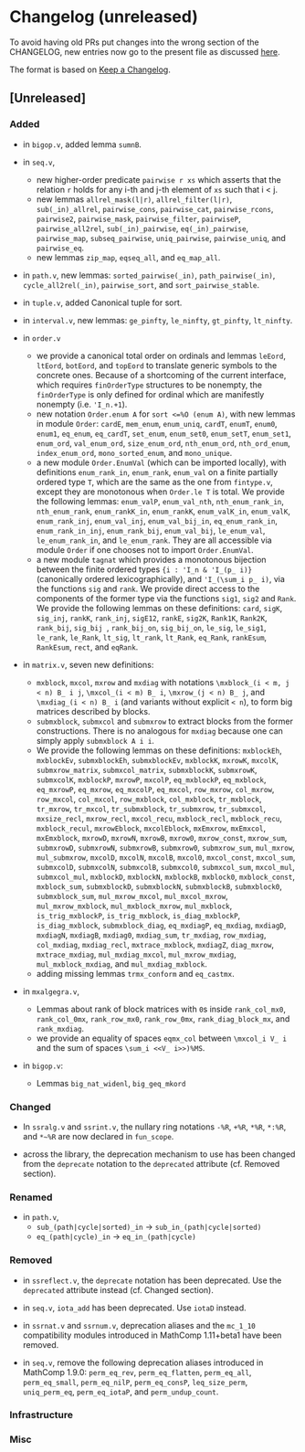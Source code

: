 # Changelog (unreleased)

To avoid having old PRs put changes into the wrong section of the CHANGELOG,
new entries now go to the present file as discussed
[here](https://github.com/math-comp/math-comp/wiki/Agenda-of-the-April-23rd-2019-meeting-9h30-to-12h30#avoiding-issues-with-changelog).

The format is based on [Keep a Changelog](https://keepachangelog.com/en/1.0.0/).

## [Unreleased]

### Added

- in `bigop.v`, added lemma `sumnB`.

- in `seq.v`,
  + new higher-order predicate `pairwise r xs` which asserts that the relation
    `r` holds for any i-th and j-th element of `xs` such that i < j.
  + new lemmas `allrel_mask(l|r)`, `allrel_filter(l|r)`, `sub(_in)_allrel`,
    `pairwise_cons`, `pairwise_cat`, `pairwise_rcons`, `pairwise2`,
    `pairwise_mask`, `pairwise_filter`, `pairwiseP`, `pairwise_all2rel`,
    `sub(_in)_pairwise`, `eq(_in)_pairwise`, `pairwise_map`, `subseq_pairwise`,
    `uniq_pairwise`, `pairwise_uniq`, and `pairwise_eq`.
  + new lemmas `zip_map`, `eqseq_all`, and `eq_map_all`.

- in `path.v`, new lemmas: `sorted_pairwise(_in)`, `path_pairwise(_in)`,
  `cycle_all2rel(_in)`, `pairwise_sort`, and `sort_pairwise_stable`.

- in `tuple.v`, added Canonical tuple for sort.

- in `interval.v`, new lemmas: `ge_pinfty`, `le_ninfty`, `gt_pinfty`, `lt_ninfty`.

- in `order.v`
  + we provide a canonical total order on ordinals and lemmas
    `leEord`, `ltEord`, `botEord`, and `topEord` to translate generic
    symbols to the concrete ones. Because of a shortcoming of the
    current interface, which requires `finOrderType` structures to be
    nonempty, the `finOrderType` is only defined for ordinal which are
    manifestly nonempty (i.e. `'I_n.+1`).
  + new notation `Order.enum A` for `sort <=%O (enum A)`, with new
    lemmas in module `Order`: `cardE`, `mem_enum`, `enum_uniq`,
    `cardT`, `enumT`, `enum0`, `enum1`, `eq_enum`, `eq_cardT`,
    `set_enum`, `enum_set0`, `enum_setT`, `enum_set1`, `enum_ord`,
    `val_enum_ord`, `size_enum_ord`, `nth_enum_ord`, `nth_ord_enum`,
    `index_enum_ord`, `mono_sorted_enum`, and `mono_unique`.
  + a new module `Order.EnumVal` (which can be imported locally), with
    definitions `enum_rank_in`, `enum_rank`, `enum_val` on a finite
    partially ordered type `T`, which are the same as the one from
    `fintype.v`, except they are monotonous when `Order.le T` is
    total. We provide the following lemmas: `enum_valP`,
    `enum_val_nth`, `nth_enum_rank_in`, `nth_enum_rank`,
    `enum_rankK_in`, `enum_rankK`, `enum_valK_in`, `enum_valK`,
    `enum_rank_inj`, `enum_val_inj`, `enum_val_bij_in`,
    `eq_enum_rank_in`, `enum_rank_in_inj`, `enum_rank_bij`,
    `enum_val_bij`, `le_enum_val`, `le_enum_rank_in`, and
    `le_enum_rank`.  They are all accessible via module `Order` if one
    chooses not to import `Order.EnumVal`.
  + a new module `tagnat` which provides a monotonous bijection
    between the finite ordered types `{i : 'I_n & 'I_(p_ i)}`
    (canonically ordered lexicographically), and `'I_(\sum_i p_ i)`,
    via the functions `sig` and `rank`. We provide direct access to
    the components of the former type via the functions `sig1`, `sig2`
    and `Rank`. We provide the following lemmas on these definitions:
    `card`, `sigK`, `sig_inj`, `rankK`, `rank_inj`, `sigE12`,
    `rankE`, `sig2K`, `Rank1K`, `Rank2K`, `rank_bij`, `sig_bij `,
    `rank_bij_on`, `sig_bij_on`, `le_sig`, `le_sig1`, `le_rank`,
    `le_Rank`, `lt_sig`, `lt_rank`, `lt_Rank`, `eq_Rank`, `rankEsum`,
    `RankEsum`, `rect`, and `eqRank`.

- in `matrix.v`, seven new definitions:
  + `mxblock`, `mxcol`, `mxrow` and `mxdiag` with notations
    `\mxblock_(i < m, j < n) B_ i j`, `\mxcol_(i < m) B_ i`,
    `\mxrow_(j < n) B_ j`, and `\mxdiag_(i < n) B_ i` (and variants
    without explicit `< n`), to form big matrices described by blocks.
  + `submxblock`, `submxcol` and `submxrow` to extract blocks from the
    former constructions. There is no analogous for `mxdiag` because
    one can simply apply `submxblock A i i`.
  + We provide the following lemmas on these definitions:
    `mxblockEh`, `mxblockEv`, `submxblockEh`, `submxblockEv`,
    `mxblockK`, `mxrowK`, `mxcolK`, `submxrow_matrix`,
    `submxcol_matrix`, `submxblockK`, `submxrowK`, `submxcolK`,
    `mxblockP`, `mxrowP`, `mxcolP`, `eq_mxblockP`, `eq_mxblock`,
    `eq_mxrowP`, `eq_mxrow`, `eq_mxcolP`, `eq_mxcol`, `row_mxrow`,
    `col_mxrow`, `row_mxcol`, `col_mxcol`, `row_mxblock`,
    `col_mxblock`, `tr_mxblock`, `tr_mxrow`, `tr_mxcol`,
    `tr_submxblock`, `tr_submxrow`, `tr_submxcol`, `mxsize_recl`,
    `mxrow_recl`, `mxcol_recu`, `mxblock_recl`, `mxblock_recu`,
    `mxblock_recul`, `mxrowEblock`, `mxcolEblock`, `mxEmxrow`,
    `mxEmxcol`, `mxEmxblock`, `mxrowD`, `mxrowN`, `mxrowB`, `mxrow0`,
    `mxrow_const`, `mxrow_sum`, `submxrowD`, `submxrowN`, `submxrowB`,
    `submxrow0`, `submxrow_sum`, `mul_mxrow`, `mul_submxrow`,
    `mxcolD`, `mxcolN`, `mxcolB`, `mxcol0`, `mxcol_const`,
    `mxcol_sum`, `submxcolD`, `submxcolN`, `submxcolB`, `submxcol0`,
    `submxcol_sum`, `mxcol_mul`, `submxcol_mul`, `mxblockD`,
    `mxblockN`, `mxblockB`, `mxblock0`, `mxblock_const`,
    `mxblock_sum`, `submxblockD`, `submxblockN`, `submxblockB`,
    `submxblock0`, `submxblock_sum`, `mul_mxrow_mxcol`,
    `mul_mxcol_mxrow`, `mul_mxrow_mxblock`, `mul_mxblock_mxrow`,
    `mul_mxblock`, `is_trig_mxblockP`, `is_trig_mxblock`,
    `is_diag_mxblockP`, `is_diag_mxblock`, `submxblock_diag`,
    `eq_mxdiagP`, `eq_mxdiag`, `mxdiagD`, `mxdiagN`, `mxdiagB`,
    `mxdiag0`, `mxdiag_sum`, `tr_mxdiag`, `row_mxdiag`, `col_mxdiag`,
    `mxdiag_recl`, `mxtrace_mxblock`, `mxdiagZ`, `diag_mxrow`,
    `mxtrace_mxdiag`, `mul_mxdiag_mxcol`, `mul_mxrow_mxdiag`,
    `mul_mxblock_mxdiag`, and `mul_mxdiag_mxblock`.
   + adding missing lemmas `trmx_conform` and `eq_castmx`.

- in `mxalgegra.v`,
  + Lemmas about rank of block matrices with `0`s inside
    `rank_col_mx0`, `rank_col_0mx`, `rank_row_mx0`, `rank_row_0mx`,
    `rank_diag_block_mx`, and `rank_mxdiag`.
  + we provide an equality of spaces `eqmx_col` between `\mxcol_i V_
    i` and the sum of spaces `\sum_i <<V_ i>>)%MS`.

- in `bigop.v`:
  + Lemmas `big_nat_widenl`, `big_geq_mkord`

### Changed

- In `ssralg.v` and `ssrint.v`, the nullary ring notations `-%R`, `+%R`, `*%R`,
  `*:%R`, and `*~%R` are now declared in `fun_scope`.

- across the library, the deprecation mechanism to use has been changed from the
  `deprecate` notation to the `deprecated` attribute (cf. Removed section).

### Renamed

- in `path.v`,
  + `sub_(path|cycle|sorted)_in` -> `sub_in_(path|cycle|sorted)`
  + `eq_(path|cycle)_in` -> `eq_in_(path|cycle)`

### Removed

- in `ssreflect.v`, the `deprecate` notation has been deprecated. Use the
  `deprecated` attribute instead (cf. Changed section).

- in `seq.v`, `iota_add` has been deprecated. Use `iotaD` instead.

- in `ssrnat.v` and `ssrnum.v`, deprecation aliases and the `mc_1_10`
  compatibility modules introduced in MathComp 1.11+beta1 have been removed.

- in `seq.v`, remove the following deprecation aliases introduced in MathComp
  1.9.0: `perm_eq_rev`, `perm_eq_flatten`, `perm_eq_all`, `perm_eq_small`,
  `perm_eq_nilP`, `perm_eq_consP`, `leq_size_perm`, `uniq_perm_eq`,
  `perm_eq_iotaP`, and `perm_undup_count`.

### Infrastructure

### Misc
